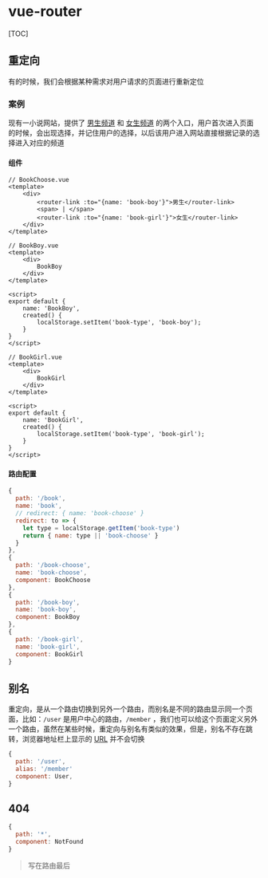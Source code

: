 # vue-router

[TOC]

## 重定向

有的时候，我们会根据某种需求对用户请求的页面进行重新定位

### 案例

现有一小说网站，提供了 <u>男生频道</u> 和 <u>女生频道</u> 的两个入口，用户首次进入页面的时候，会出现选择，并记住用户的选择，以后该用户进入网站直接根据记录的选择进入对应的频道

#### 组件

```vue
// BookChoose.vue
<template>
    <div>
        <router-link :to="{name: 'book-boy'}">男生</router-link>
        <span> | </span>
        <router-link :to="{name: 'book-girl'}">女生</router-link>
    </div>
</template>
```

```vue
// BookBoy.vue
<template>
    <div>
        BookBoy
    </div>
</template>

<script>
export default {
    name: 'BookBoy',
    created() {
        localStorage.setItem('book-type', 'book-boy');
    }
}
</script>
```

```vue
// BookGirl.vue
<template>
    <div>
        BookGirl
    </div>
</template>

<script>
export default {
    name: 'BookGirl',
    created() {
        localStorage.setItem('book-type', 'book-girl');
    }
}
</script>
```

#### 路由配置

```javascript
{
  path: '/book',
  name: 'book',
  // redirect: { name: 'book-choose' }
  redirect: to => {
    let type = localStorage.getItem('book-type')
    return { name: type || 'book-choose' }
  }
},
{
  path: '/book-choose',
  name: 'book-choose',
  component: BookChoose
},
{
  path: '/book-boy',
  name: 'book-boy',
  component: BookBoy
},
{
  path: '/book-girl',
  name: 'book-girl',
  component: BookGirl
}
```



## 别名

重定向，是从一个路由切换到另外一个路由，而别名是不同的路由显示同一个页面，比如：`/user` 是用户中心的路由，`/member` ，我们也可以给这个页面定义另外一个路由，虽然在某些时候，重定向与别名有类似的效果，但是，别名不存在跳转，浏览器地址栏上显示的 <u>URL</u> 并不会切换

```javascript
{ 
  path: '/user',
  alias: '/member'
  component: User, 
}
```



## 404

```javascript
{
  path: '*',
  component: NotFound
}
```

> 写在路由最后

